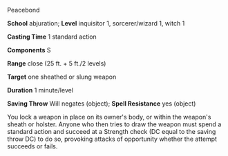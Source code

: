 Peacebond

**School** abjuration; **Level** inquisitor 1, sorcerer/wizard 1, witch 1

**Casting Time** 1 standard action

**Components** S

**Range** close (25 ft. + 5 ft./2 levels)

**Target** one sheathed or slung weapon

**Duration** 1 minute/level

**Saving Throw** Will negates (object); **Spell Resistance** yes (object)

You lock a weapon in place on its owner's body, or within the weapon's sheath or holster. Anyone who then tries to draw the weapon must spend a standard action and succeed at a Strength check (DC equal to the saving throw DC) to do so, provoking attacks of opportunity whether the attempt succeeds or fails.

